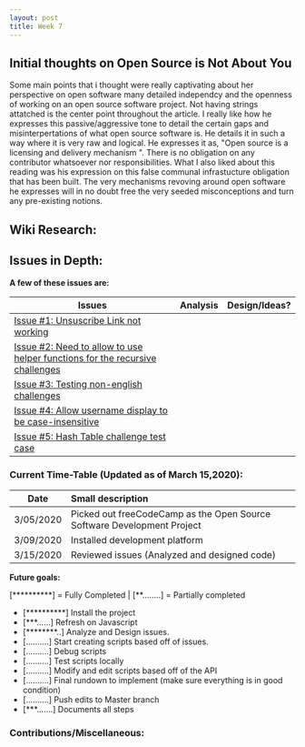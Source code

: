 ```yaml
---
layout: post
title: Week 7
---
```


## Initial thoughts on Open Source is Not About You
  Some main points that i thought were really captivating about her perspective on open software many detailed independcy and the openness of working on an open source software project. Not having strings attatched is the center point throughout the article. I really like how he expresses this passive/aggressive tone to detail the certain gaps and misinterpertations of what open source software is. He details it in such a way where it is very raw and logical. He expresses it as, "Open source is a licensing and delivery mechanism ". There is no obligation on any contributor whatsoever nor responsibilities. What I also liked about this reading was his expression on this false communal infrastucture obligation that has been built. The very mechanisms revoving around open software he expresses will in no doubt free the very seeded misconceptions and turn any pre-existing notions.

## Wiki Research:


## Issues in Depth:
  
 **A few of these issues are:**

Issues| Analysis | Design/Ideas? 
|---|---|:---|
|[Issue #1: Unsuscribe Link not working](https://github.com/freeCodeCamp/freeCodeCamp/issues/38322)| | |
|[Issue #2: Need to allow to use helper functions for the recursive challenges](https://github.com/freeCodeCamp/freeCodeCamp/issues/37868) | | |
|[Issue #3: Testing non-english challenges](https://github.com/freeCodeCamp/freeCodeCamp/issues/34641) | | |
|[Issue #4: Allow username display to be case-insensitive](https://github.com/freeCodeCamp/freeCodeCamp/issues/35525) | | |
|[Issue #5: Hash Table challenge test case](https://github.com/freeCodeCamp/freeCodeCamp/issues/38049) | | |


### Current Time-Table (Updated as of March 15,2020):

 Date| Small description 
|---|:---|
| 3/05/2020 | Picked out freeCodeCamp as the Open Source Software Development Project |
| 3/09/2020 | Installed development platform | 
| 3/15/2020 | Reviewed issues (Analyzed and designed code)|
   
**Future goals:**

[**********] = Fully Completed           |           [**........] = Partially completed

- [**********] Install the project 
- [***......] Refresh on Javascript
- [********..] Analyze and Design issues.
- [..........] Start creating scripts based off of issues.
- [..........] Debug scripts 
- [..........] Test scripts locally
- [..........] Modify and edit scripts based off of the API
- [..........] Final rundown to implement (make sure everything is in good condition)
- [..........] Push edits to Master branch 
- [***.......] Documents all steps 


### Contributions/Miscellaneous:
   


